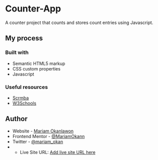 # Counter-App
A counter project  that counts and stores count entries using Javascript.


## My process

### Built with

- Semantic HTML5 markup
- CSS custom properties
- Javascript

### Useful resources

- [Scrmba](https://www.scrimba.com) 
- [W3Schools](https://www.w3schools.com) 

## Author

- Website - [Mariam Okanlawon](https://mariamokann.github.io/MariamOkann/)
- Frontend Mentor - [@MariamOkann](https://www.frontendmentor.io/profile/MariamOkann)
- Twitter - [@mariam_okan](https://www.twitter.com/mariam_okan)
- - Live Site URL: [Add live site URL here](https://your-live-site-url.com)
